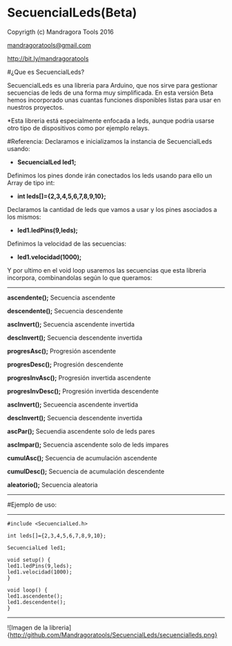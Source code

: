 # SecuencialLeds(Beta)

Copyrigth (c) Mandragora Tools 2016

mandragoratools@gmail.com

http://bit.ly/mandragoratools

#¿Que es SecuencialLeds?

SecuencialLeds es una libreria para Arduino, que nos sirve para gestionar secuencias de leds de una forma muy simplificada.
En esta versión Beta hemos incorporado unas cuantas funciones disponibles listas para usar en nuestros proyectos.

*Esta libreria está especialmente enfocada a leds, aunque podria usarse otro tipo de dispositivos como por ejemplo relays.

#Referencia:
Declaramos e inicializamos la instancia de SecuencialLeds usando:

- **SecuencialLed led1;**

Definimos los pines donde irán conectados los leds usando para ello un Array de tipo int:

- **int leds[]={2,3,4,5,6,7,8,9,10};**

Declaramos la cantidad de leds que vamos a usar y los pines asociados a los mismos:

- **led1.ledPins(9,leds);**

Definimos la velocidad de las secuencias:

- **led1.velocidad(1000);**

Y por ultimo en el void loop usaremos las secuencias que esta libreria incorpora, combinandolas según lo que queramos:
***
**ascendente();**             Secuencia ascendente

**descendente();**             Secuencia descendente
 
**ascInvert();**             Secuencia ascendente invertida

**descInvert();**              Secuencia descendente invertida

**progresAsc();**              Progresión ascendente

**progresDesc();**             Progresión descendente

**progresInvAsc();**             Progresión invertida ascendente

**progresInvDesc();**              Progresión invertida descendente

**ascInvert();**             Secueencia ascendente invertida

**descInvert();**              Secuencia descendente invertida

**ascPar();**              Secuendia ascendente solo de leds pares

**ascImpar();**              Secuencia ascendente solo de leds impares

**cumulAsc();**              Secuencia de acumulación ascendente

**cumulDesc();**             Secuencia de acumulación descendente

**aleatorio();**             Secuencia aleatoria
***

#Ejemplo de uso:
***
```arduino
#include <SecuencialLed.h>

int leds[]={2,3,4,5,6,7,8,9,10};

SecuencialLed led1;

void setup() {
led1.ledPins(9,leds);
led1.velocidad(1000);
}

void loop() {
led1.ascendente();
led1.descendente();
}
```
***
![Imagen de la libreria]{http://github.com/Mandragoratools/SecuencialLeds/secuencialleds.png}
